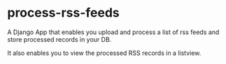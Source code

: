 # process-rss-feeds
A Django App that enables you upload and process a list of rss feeds and store processed records in your DB.

It also enables you to view the processed RSS records in a listview.

